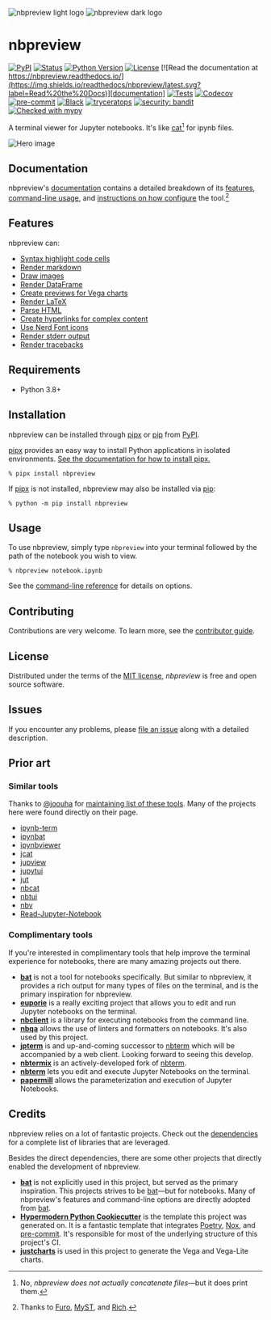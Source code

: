 <!-- title-start -->

![nbpreview light logo](https://github.com/paw-lu/nbpreview/blob/main/docs/_static/images/logo_light.svg?raw=True#gh-light-mode-only)
![nbpreview dark logo](https://github.com/paw-lu/nbpreview/blob/main/docs/_static/images/logo_dark.svg?raw=True#gh-dark-mode-only)

# nbpreview

<!-- title-end -->

[![PyPI](https://img.shields.io/pypi/v/nbpreview.svg)](https://pypi.org/project/nbpreview/)
[![Status](https://img.shields.io/pypi/status/nbpreview.svg)](https://pypi.org/project/nbpreview/)
[![Python Version](https://img.shields.io/pypi/pyversions/nbpreview)](https://pypi.org/project/nbpreview)
[![License](https://img.shields.io/pypi/l/nbpreview)](https://opensource.org/licenses/MIT)
[![Read the documentation at https://nbpreview.readthedocs.io/](https://img.shields.io/readthedocs/nbpreview/latest.svg?label=Read%20the%20Docs)][documentation]
[![Tests](https://github.com/paw-lu/nbpreview/workflows/Tests/badge.svg)](https://github.com/paw-lu/nbpreview/actions?workflow=Tests)
[![Codecov](https://codecov.io/gh/paw-lu/nbpreview/branch/main/graph/badge.svg)](https://codecov.io/gh/paw-lu/nbpreview)
[![pre-commit](https://img.shields.io/badge/pre--commit-enabled-brightgreen?logo=pre-commit&logoColor=white)](https://github.com/pre-commit/pre-commit)
[![Black](https://img.shields.io/badge/code%20style-black-000000.svg)](https://github.com/psf/black)
[![tryceratops](https://img.shields.io/badge/try%2Fexcept%20style-tryceratops%20%F0%9F%A6%96%E2%9C%A8-black)](https://github.com/guilatrova/tryceratops)
[![security: bandit](https://img.shields.io/badge/security-bandit-yellow.svg)](https://github.com/PyCQA/bandit)
[![Checked with mypy](http://www.mypy-lang.org/static/mypy_badge.svg)](http://mypy-lang.org/)

A terminal viewer for Jupyter notebooks.
It's like [cat](https://man7.org/linux/man-pages/man1/cat.1.html)[^cat] for ipynb files.

[^cat]: No, _nbpreview does not actually concatenate files_—but it does print them.

[documentation]: https://nbpreview.readthedocs.io/

<!-- github-only -->

![Hero image](https://github.com/paw-lu/nbpreview/blob/main/docs/_static/images/hero_image.png?raw=True)

## Documentation

nbpreview's [documentation] contains
a detailed breakdown of its [features],
[command-line usage][usage],
and [instructions on how configure][configure] the tool.[^documentation]

## Features

nbpreview can:

- [Syntax highlight code cells](https://nbpreview.readthedocs.io/en/latest/features.html#syntax-highlighting)
- [Render markdown](https://nbpreview.readthedocs.io/en/latest/features.html#markdown-rendering)
- [Draw images](https://nbpreview.readthedocs.io/en/latest/features.html#images)
- [Render DataFrame](https://nbpreview.readthedocs.io/en/latest/features.html#dataframe-rendering)
- [Create previews for Vega charts](https://nbpreview.readthedocs.io/en/latest/features.html#vega-and-vegalite-charts)
- [Render LaTeX](https://nbpreview.readthedocs.io/en/latest/features.html#latex)
- [Parse HTML](https://nbpreview.readthedocs.io/en/latest/features.html#html)
- [Create hyperlinks for complex content](https://nbpreview.readthedocs.io/en/latest/features.html#hyperlinks)
- [Use Nerd Font icons](https://nbpreview.readthedocs.io/en/latest/features.html#nerd-fonts)
- [Render stderr output](https://nbpreview.readthedocs.io/en/latest/features.html#stderr)
- [Render tracebacks](https://nbpreview.readthedocs.io/en/latest/features.html#tracebacks)

## Requirements

- Python 3.8+

## Installation

<!-- installation-start -->

nbpreview can be installed through [pipx] or [pip] from [PyPI](https://pypi.org/).

[pipx] provides an easy way to install Python applications in isolated environments.
[See the documentation for how to install pipx.](https://pypa.github.io/pipx/installation/#install-pipx)

```console
% pipx install nbpreview
```

If [pipx] is not installed,
nbpreview may also be installed via [pip]:

```console
% python -m pip install nbpreview
```

[pipx]: https://pypa.github.io/pipx/
[pip]: https://pip.pypa.io/

<!-- installation-end -->

## Usage

To use nbpreview,
simply type `nbpreview` into your terminal followed by the path of the notebook you wish to view.

```console
% nbpreview notebook.ipynb
```

See the [command-line reference][usage] for details on options.

## Contributing

Contributions are very welcome.
To learn more, see the [contributor guide][contributing].

## License

Distributed under the terms of the [MIT license][license],
_nbpreview_ is free and open source software.

## Issues

If you encounter any problems,
please [file an issue][issues] along with a detailed description.

## Prior art

### Similar tools

<!-- similar-tools-start -->

Thanks to [@joouha] for [maintaining list of these tools][euporie_similar_tools].
Many of the projects here were found directly on their page.

- [ipynb-term](https://github.com/PaulEcoffet/ipynbviewer)
- [ipynbat](https://github.com/edgarogh/ipynbat)
- [ipynbviewer](https://github.com/edgarogh/ipynbat)
- [jcat](https://github.com/ktw361/jcat)
- [jupview](https://github.com/Artiomio/jupview)
- [jupytui](https://github.com/mosiman/jupytui)
- [jut](https://github.com/kracekumar/jut)
- [nbcat](https://github.com/jlumpe/nbcat)
- [nbtui](https://github.com/chentau/nbtui)
- [nbv](https://github.com/lepisma/nbv)
- [Read-Jupyter-Notebook](https://github.com/qcw171717/Read-Jupyter-Notebook)

[@joouha]: https://github.com
[euporie_similar_tools]: https://euporie.readthedocs.io/en/latest/pages/related.html#notebook-viewers

<!-- similar-tools-end -->

### Complimentary tools

<!-- complimentary-tools-start -->

If you're interested in complimentary tools
that help improve the terminal experience for notebooks,
there are many amazing projects out there.

- **[bat](https://github.com/sharkdp/bat)**
  is not a tool for notebooks specifically.
  But similar to nbpreview,
  it provides a rich output for many types of files on the terminal,
  and is the primary inspiration for nbpreview.
- **[euporie]**
  is a really exciting project
  that allows you to edit and run Jupyter notebooks on the terminal.
- **[nbclient]**
  is a library for executing notebooks from the command line.
- **[nbqa]**
  allows the use of linters and formatters on notebooks.
  It's also used by this project.
- **[jpterm]**
  is and up-and-coming successor to [nbterm]
  which will be accompanied by a web client.
  Looking forward to seeing this develop.
- **[nbtermix]**
  is an actively-developed fork of [nbterm].
- **[nbterm]**
  lets you edit and execute Jupyter Notebooks on the terminal.
- **[papermill]**
  allows the parameterization and execution of Jupyter Notebooks.

[nbterm]: https://github.com/davidbrochart/nbterm
[euporie]: https://github.com/joouha/euporie
[nbclient]: https://github.com/jupyter/nbclient
[nbqa]: https://github.com/nbQA-dev/nbQA
[jpterm]: https://github.com/davidbrochart/jpterm
[nbtermix]: https://github.com/mtatton/nbtermix
[nbterm]: https://github.com/davidbrochart/nbterm
[papermill]: https://github.com/nteract/papermill

<!-- complimentary-tools-end -->

## Credits

<!-- credits-start -->

nbpreview relies on a lot of fantastic projects.
Check out the [dependencies] for a complete list of libraries that are leveraged.

Besides the direct dependencies,
there are some other projects that directly enabled the development of nbpreview.

- **[bat]**
  is not explicitly used in this project,
  but served as the primary inspiration.
  This projects strives to be [bat]—but
  for notebooks.
  Many of nbpreview's features and command-line options are directly adopted from [bat].
- **[Hypermodern Python Cookiecutter]**
  is the template this project was generated on.
  It is a fantastic template that integrates [Poetry],
  [Nox],
  and [pre-commit].
  It's responsible for most of the underlying structure of this project's CI.
- **[justcharts]**
  is used in this project
  to generate the Vega and Vega-Lite charts.

[bat]: https://github.com/sharkdp/bat
[hypermodern python cookiecutter]: https://github.com/cjolowicz/cookiecutter-hypermodern-python
[justcharts]: https://github.com/koaning/justcharts
[nox]: https://nox.thea.codes/en/stable/
[poetry]: https://python-poetry.org/
[pre-commit]: https://pre-commit.com/

<!-- credits-end -->

[^documentation]: Thanks to [Furo], [MyST], and [Rich][exporting_rich_console].

[configure]: https://nbpreview.readthedocs.io/configure.html
[contributing]: https://github.com/paw-lu/nbpreview/blob/main/CONTRIBUTING.md
[dependencies]: https://github.com/paw-lu/nbpreview/blob/main/pyproject.toml
[exporting_rich_console]: https://rich.readthedocs.io/en/stable/console.html#exporting
[features]: https://nbpreview.readthedocs.io/features.html
[furo]: https://pradyunsg.me/furo/quickstart/
[issues]: https://github.com/paw-lu/nbpreview/issues
[license]: https://opensource.org/licenses/MIT
[myst]: https://myst-parser.readthedocs.io/en/latest/
[usage]: https://nbpreview.readthedocs.io/en/latest/usage.html
